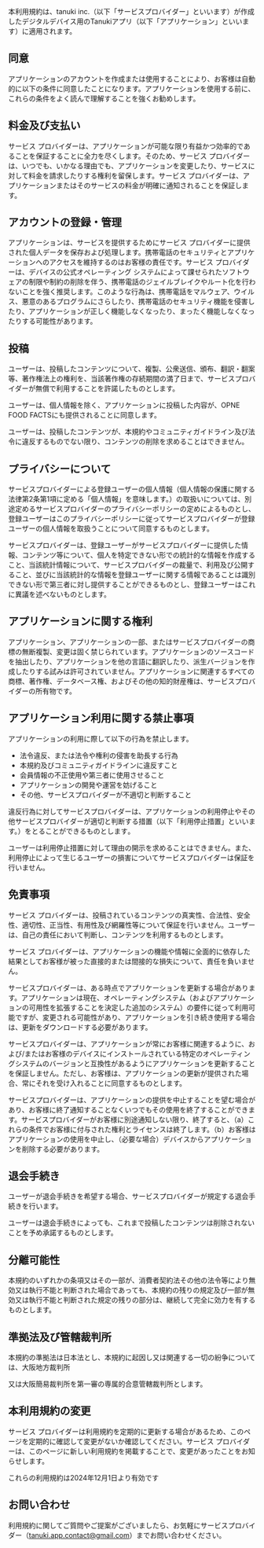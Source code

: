 本利用規約は、tanuki inc.（以下「サービスプロバイダー」といいます）が作成したデジタルデバイス用のTanukiアプリ（以下「アプリケーション」といいます）に適用されます。


## 同意

アプリケーションのアカウントを作成または使用することにより、お客様は自動的に以下の条件に同意したことになります。アプリケーションを使用する前に、これらの条件をよく読んで理解することを強くお勧めします。


## 料金及び支払い

サービス プロバイダーは、アプリケーションが可能な限り有益かつ効率的であることを保証することに全力を尽くします。そのため、サービス プロバイダーは、いつでも、いかなる理由でも、アプリケーションを変更したり、サービスに対して料金を請求したりする権利を留保します。サービス プロバイダーは、アプリケーションまたはそのサービスの料金が明確に通知されることを保証します。


## アカウントの登録・管理

アプリケーションは、サービスを提供するためにサービス プロバイダーに提供された個人データを保存および処理します。携帯電話のセキュリティとアプリケーションへのアクセスを維持するのはお客様の責任です。サービス プロバイダーは、デバイスの公式オペレーティング システムによって課せられたソフトウェアの制限や制約の削除を伴う、携帯電話のジェイルブレイクやルート化を行わないことを強く推奨します。このような行為は、携帯電話をマルウェア、ウイルス、悪意のあるプログラムにさらしたり、携帯電話のセキュリティ機能を侵害したり、アプリケーションが正しく機能しなくなったり、まったく機能しなくなったりする可能性があります。


## 投稿

ユーザーは、投稿したコンテンツについて、複製、公衆送信、頒布、翻訳・翻案等、著作権法上の権利を、当該著作権の存続期間の満了日まで、サービスプロバイダーが無償で利用することを許諾したものとします。

ユーザーは、個人情報を除く、アプリケーションに投稿した内容が、OPNE FOOD FACTSにも提供されることに同意します。

ユーザーは、投稿したコンテンツが、本規約やコミュニティガイドライン及び法令に違反するものでない限り、コンテンツの削除を求めることはできません。


## プライバシーについて

サービスプロバイダーによる登録ユーザーの個人情報（個人情報の保護に関する法律第2条第1項に定める「個人情報」を意味します。）の取扱いについては、別途定めるサービスプロバイダーのプライバシーポリシーの定めによるものとし、登録ユーザーはこのプライバシーポリシーに従ってサービスプロバイダーが登録ユーザーの個人情報を取扱うことについて同意するものとします。

サービスプロバイダーは、登録ユーザーがサービスプロバイダーに提供した情報、コンテンツ等について、個人を特定できない形での統計的な情報を作成すること、当該統計情報について、サービスプロバイダーの裁量で、利用及び公開すること、並びに当該統計的な情報を登録ユーザーに関する情報であることは識別できない形で第三者に対し提供することができるものとし、登録ユーザーはこれに異議を述べないものとします。


## アプリケーションに関する権利

アプリケーション、アプリケーションの一部、またはサービスプロバイダーの商標の無断複製、変更は固く禁じられています。アプリケーションのソースコードを抽出したり、アプリケーションを他の言語に翻訳したり、派生バージョンを作成したりする試みは許可されていません。アプリケーションに関連するすべての商標、著作権、データベース権、およびその他の知的財産権は、サービスプロバイダーの所有物です。


## アプリケーション利用に関する禁止事項

アプリケーションの利用に際して以下の行為を禁止します。

- 法令違反、または法令や権利の侵害を助長する行為
- 本規約及びコミュニティガイドラインに違反すこと
- 会員情報の不正使用や第三者に使用させること
- アプリケーションの開発や運営を妨げること
- その他、サービスプロバイダーが不適切と判断すること

違反行為に対してサービスプロバイダーは、アプリケーションの利⽤停⽌やその他サービスプロバイダーが適切と判断する措置（以下「利⽤停⽌措置」といいます。）をとることができるものとします｡

ユーザーは利用停止措置に対して理由の開示を求めることはできません。また、利用停止によって生じるユーザーの損害についてサービスプロバイダーは保証を行いません。


## 免責事項

サービス プロバイダーは、投稿されているコンテンツの真実性、合法性、安全性、適切性、正当性、有用性及び網羅性等について保証を行いません。ユーザーは、自己の責任において判断し、コンテンツを利用するものとします。

サービス プロバイダーは、アプリケーションの機能や情報に全面的に依存した結果としてお客様が被った直接的または間接的な損失について、責任を負いません。

サービスプロバイダーは、ある時点でアプリケーションを更新する場合があります。アプリケーションは現在、オペレーティングシステム（およびアプリケーションの可用性を拡張することを決定した追加のシステム）の要件に従って利用可能ですが、変更される可能性があり、アプリケーションを引き続き使用する場合は、更新をダウンロードする必要があります。

サービスプロバイダーは、アプリケーションが常にお客様に関連するように、および/またはお客様のデバイスにインストールされている特定のオペレーティングシステムのバージョンと互換性があるようにアプリケーションを更新することを保証しません。ただし、お客様は、アプリケーションの更新が提供された場合、常にそれを受け入れることに同意するものとします。

サービスプロバイダーは、アプリケーションの提供を中止することを望む場合があり、お客様に終了通知することなくいつでもその使用を終了することができます。サービスプロバイダーがお客様に別途通知しない限り、終了すると、（a）これらの条件でお客様に付与された権利とライセンスは終了します。（b）お客様はアプリケーションの使用を中止し、（必要な場合）デバイスからアプリケーションを削除する必要があります。


##  退会手続き

ユーザーが退会手続きを希望する場合、サービスプロバイダーが規定する退会手続きを行います。

ユーザーは退会手続きによっても、これまで投稿したコンテンツは削除されないことを予め承諾するものとします。


##  分離可能性

本規約のいずれかの条項又はその一部が、消費者契約法その他の法令等により無効又は執行不能と判断された場合であっても、本規約の残りの規定及び一部が無効又は執行不能と判断された規定の残りの部分は、継続して完全に効力を有するものとします。


## 準拠法及び管轄裁判所

本規約の準拠法は日本法とし、本規約に起因し又は関連する一切の紛争については、大阪地方裁判所

又は大阪簡易裁判所を第一審の専属的合意管轄裁判所とします。


## 本利用規約の変更

サービス プロバイダーは利用規約を定期的に更新する場合があるため、このページを定期的に確認して変更がないか確認してください。サービス プロバイダーは、このページに新しい利用規約を掲載することで、変更があったことをお知らせします。

これらの利用規約は2024年12月1日より有効です


## お問い合わせ

利用規約に関してご質問やご提案がございましたら、お気軽にサービスプロバイダー（tanuki.app.contact@gmail.com）までお問い合わせください。
